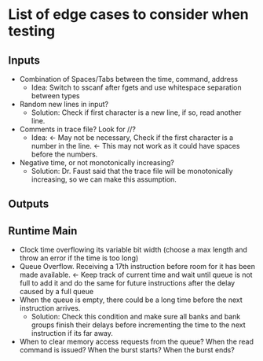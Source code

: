 # List of edge cases to consider when testing

## Inputs
- Combination of Spaces/Tabs between the time, command, address
  - Idea: Switch to sscanf after fgets and use whitespace separation between types
- Random new lines in input? 
  - Solution: Check if first character is a new line, if so, read another line.
- Comments in trace file? Look for //?
  - Idea: <- May not be necessary, Check if the first character is a number in the line. <- This may not work as it could have spaces before the numbers.
- Negative time, or not monotonically increasing?
  - Solution: Dr. Faust said that the trace file will be monotonically increasing, so we can make this assumption.

## Outputs

## Runtime Main
- Clock time overflowing its variable bit width (choose a max length and throw an error if the time is too long)
- Queue Overflow. Receiving a 17th instruction before room for it has been made available. <- Keep track of current time and wait until queue is not full to add it and do the same for future instructions after the delay caused by a full queue
- When the queue is empty, there could be a long time before the next instruction arrives.
  - Solution: Check this condition and make sure all banks and bank groups finish their delays before incrementing the time to the next instruction if its far away.
- When to clear memory access requests from the queue? When the read command is issued? When the burst starts? When the burst ends?
